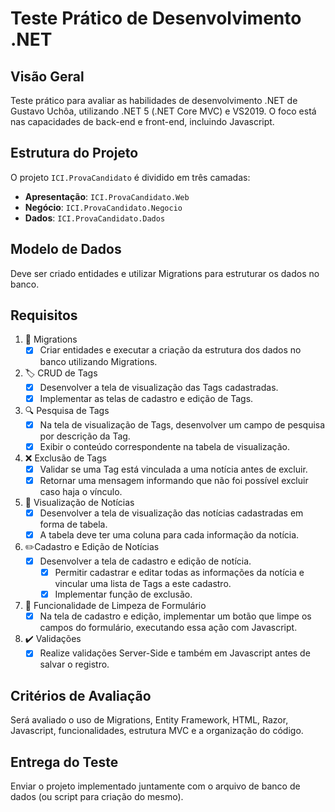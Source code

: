 # Teste Prático de Desenvolvimento .NET

## Visão Geral
Teste prático para avaliar as habilidades de desenvolvimento .NET de Gustavo Uchôa, utilizando .NET 5 (.NET Core MVC) e VS2019. O foco está nas capacidades de back-end e front-end, incluindo Javascript.

## Estrutura do Projeto
O projeto `ICI.ProvaCandidato` é dividido em três camadas:
- **Apresentação**: `ICI.ProvaCandidato.Web`
- **Negócio**: `ICI.ProvaCandidato.Negocio`
- **Dados**: `ICI.ProvaCandidato.Dados`

## Modelo de Dados
Deve ser criado entidades e utilizar Migrations para estruturar os dados no banco.

## Requisitos
1. 🚧 Migrations
   - [x] Criar entidades e executar a criação da estrutura dos dados no banco utilizando Migrations.

2. 🏷️ CRUD de Tags
   - [x] Desenvolver a tela de visualização das Tags cadastradas.
   - [x] Implementar as telas de cadastro e edição de Tags.

3. 🔍 Pesquisa de Tags
   - [x] Na tela de visualização de Tags, desenvolver um campo de pesquisa por descrição da Tag.
   - [x] Exibir o conteúdo correspondente na tabela de visualização.

4. ❌ Exclusão de Tags
   - [x] Validar se uma Tag está vinculada a uma notícia antes de excluir.
   - [x] Retornar uma mensagem informando que não foi possível excluir caso haja o vínculo.

5. 📰 Visualização de Notícias
   - [x] Desenvolver a tela de visualização das notícias cadastradas em forma de tabela.
   - [x] A tabela deve ter uma coluna para cada informação da notícia.

6. ✏️Cadastro e Edição de Notícias
   - [x] Desenvolver a tela de cadastro e edição de notícia.
     - [x] Permitir cadastrar e editar todas as informações da notícia e vincular uma lista de Tags a este cadastro.
     - [x] Implementar função de exclusão.

7. 🧼 Funcionalidade de Limpeza de Formulário
   - [x] Na tela de cadastro e edição, implementar um botão que limpe os campos do formulário, executando essa ação com Javascript.

8. ✔️ Validações
   - [x] Realize validações Server-Side e também em Javascript antes de salvar o registro.

## Critérios de Avaliação
Será avaliado o uso de Migrations, Entity Framework, HTML, Razor, Javascript, funcionalidades, estrutura MVC e a organização do código.

## Entrega do Teste
Enviar o projeto implementado juntamente com o arquivo de banco de dados (ou script para criação do mesmo).